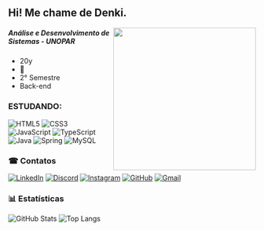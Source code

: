 <div>

##  Hi! Me chame de Denki. 
<img src = "https://avatars.githubusercontent.com/u/83958825?v=4" width = "290" align = "right">

##### Análise e Desenvolvimento de Sistemas - UNOPAR

* 20y
* 💍
* 2° Semestre
* Back-end

</div>


### ESTUDANDO:
![HTML5](https://img.shields.io/badge/HTML5-924091?style=for-the-badge&logo=html5&logoColor=white)
![CSS3](https://img.shields.io/badge/CSS3-996699?style=for-the-badge&logo=css3&logoColor=white)
![JavaScript](https://img.shields.io/badge/JavaScript-8a4a88?style=for-the-badge&logo=javascript&logoColor=black)
![TypeScript](https://img.shields.io/badge/TypeScript-825080?style=for-the-badge&logo=typescript&logoColor=white)
![Java](https://img.shields.io/badge/java-795a77.svg?style=for-the-badge&logo=openjdk&logoColor=white)
![Spring](https://img.shields.io/badge/spring-70606f.svg?style=for-the-badge&logo=spring&logoColor=white)
![MySQL](https://img.shields.io/badge/MySQL-666666?style=for-the-badge&logo=mysql&logoColor=white)

### ☎ Contatos
<div>

[![LinkedIn](https://img.shields.io/badge/LinkedIn-0077B5?style=for-the-badge&logo=linkedin&logoColor=white)](https://www.linkedin.com/in/denkkix/)
[![Discord](https://img.shields.io/badge/Discord-7289DA?style=for-the-badge&logo=discord&logoColor=white)](https://discord.com/channels/@denkkix/)
[![Instagram](https://img.shields.io/badge/-Instagram-%23E4405F?style=for-the-badge&logo=instagram&logoColor=white)](https://www.instagram.com/denkkir_/)
[![GitHub](https://img.shields.io/badge/GitHub-100000?style=for-the-badge&logo=github&logoColor=white)](https://github.com/denkkix)
[![Gmail](https://img.shields.io/badge/Gmail-333333?style=for-the-badge&logo=gmail&logoColor=red)](mailto:denkidev@gmail.com)

</div>

 
### 📊 Estatísticas  
![GitHub Stats](https://github-readme-stats.vercel.app/api?username=denkkix&theme=transparent&bg_color=000&border_color=30A3DC&show_icons=true&icon_color=30A3DC&title_color=E94D5F&text_color=FFF)
![Top Langs](https://github-readme-stats-git-masterrstaa-rickstaa.vercel.app/api/top-langs/?username=denkkix&layout=compact&bg_color=000&border_color=30A3DC&title_color=E94D5F&text_color=FFF)

